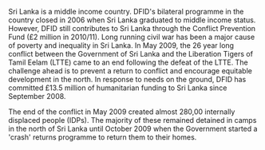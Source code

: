 Sri Lanka is a middle income country. DFID's bilateral programme in the country closed in 2006 when Sri Lanka graduated to middle income status. However, DFID still contributes to Sri Lanka through the Conflict Prevention Fund (£2 million in 2010/11).  Long running civil war has been a major cause of poverty and inequality in Sri Lanka. In May 2009, the 26 year long conflict between the Government of Sri Lanka and the Liberation Tigers of Tamil Eelam (LTTE) came to an end following the defeat of the LTTE. The challenge ahead is to prevent a return to conflict and encourage equitable development in the north.  In response to needs on the ground, DFID has committed £13.5 million of humanitarian funding to Sri Lanka since September 2008.

The end of the conflict in May 2009 created almost 280,00 internally displaced people (IDPs). The majority of these remained detained in camps in the north of Sri Lanka until October 2009 when the Government started a 'crash' returns programme to return them to their homes.